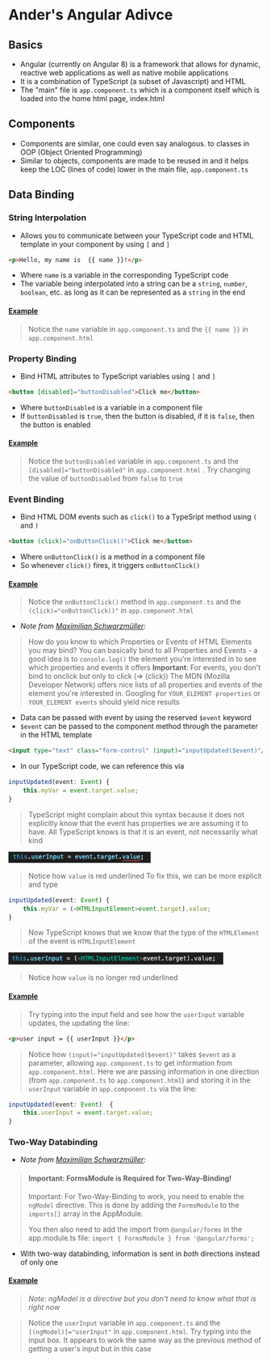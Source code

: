 
# Ander's Angular Adivce

## Basics

- Angular (currently on Angular 8) is a framework that allows for dynamic, reactive web applications as well as native mobile applications
- It is a combination of TypeScript (a subset of Javascript) and HTML
- The "main" file is `app.component.ts` which is a component itself which is loaded into the home html page, index.html

## Components
- Components are similar, one could even say analogous. to classes in OOP (Object Oriented Programming)
- Similar to objects, components are made to be reused in and it helps keep the LOC (lines of code) lower in the main file, `app.component.ts`

## Data Binding
 ### String Interpolation
- Allows you to communicate between your TypeScript code and HTML template in your component by using `[` and `]`
```html
<p>Hello, my name is  {{ name }}!</p>
```
- Where `name` is a variable in the corresponding TypeScript code
- The variable being interpolated into a string can be a `string`, `number`, `boolean`, etc. as long as it can be represented as a `string` in the end
#### [Example](https://stackblitz.com/edit/angular-cau2tt)
> Notice the `name` variable in `app.component.ts` and the `{{ name }}` in `app.component.html` 

### Property Binding
- Bind HTML attributes to TypeScript variables using `[`  and `]`
```html
<button [disabled]="buttonDisabled">Click me</button>
```
- Where `buttonDisabled` is a variable in a component file
- If `buttonDisabled` is `true`, then the button is disabled, if it is `false`, then the button is enabled
#### [Example](https://stackblitz.com/edit/angular-2knkts)
> Notice the `buttonDisabled` variable in `app.component.ts` and the `[disabled]="buttonDisabled"` in `app.component.html` . Try changing the value of `buttonDisabled` from `false` to `true`

### Event Binding
- Bind HTML DOM events such as `click()` to a TypeSript method using `(` and `)`
```html
<button (click)="onButtonClick()">Click me</button>
```
- Where `onButtonClick()` is a method in a component file
- So whenever `click()` fires, it triggers `onButtonClick()`
#### [Example](https://stackblitz.com/edit/angular-2knkts)
> Notice the `onButtonClick()` method in `app.component.ts` and the `(click)="onButtonClick()"` in `app.component.html` 
- *Note from [Maximilian Schwarzmüller](https://twitter.com/maxedapps):*
>  How do you know to which Properties or Events of HTML Elements you may bind? You can basically bind to all Properties and Events - a good idea is to  `console.log()` the element you're interested in to see which properties and events it offers
> **Important**: For events, you don't bind to onclick but only to click (=> (click))
> The MDN (Mozilla Developer Network) offers nice lists of all properties and events of the element you're interested in. Googling for  `YOUR_ELEMENT properties` or  `YOUR_ELEMENT events` should yield nice results
- Data can be passed with event by using the reserved `$event` keyword
- `$event` can be passed to the component method through the parameter in the HTML template
 ```html
 <input type="text" class="form-control" (input)="inputUpdated($event)"/>
 ```
- In our TypeScript code, we can reference this via 
```typescript
inputUpdated(event: Event) {
	this.myVar = event.target.value;
}
```
> TypeScript might complain about this syntax because it does not explicitly know that the event has properties we are assuming it to have. All TypeScript knows is that it is an event, not necessarily what kind

![TypeScript complaining about variable's vagueness](https://github.com/andermoran/AngularAdvice/blob/master/images/event_error.png)
> Notice how `value` is red underlined
> To fix this, we can be more explicit and type
```typescript
inputUpdated(event: Event) {
	this.myVar = (<HTMLInputElement>event.target).value;
}
```
> Now TypeScript knows that we know that the type of the `HTMLElement` of the event is `HTMLInputElement`

![TypeScript no longer complaining with variable and is now happy](https://github.com/andermoran/AngularAdvice/blob/master/images/event_error_fixed_explicit.png)
> Notice how `value` is no longer red underlined
#### [Example](https://stackblitz.com/edit/angular-9waen7)
> Try typing into the input field and see how the `userInput` variable updates, the updating the line:
```html
<p>user input = {{ userInput }}</p>
```
> Notice how `(input)="inputUpdated($event)"` takes `$event` as a parameter, allowing `app.component.ts` to get information from `app.component.html`. Here we are passing information in one direction (from `app.component.ts` to `app.component.html`) and storing it in the `userInput` variable in `app.component.ts` via the line: 
```typescript
inputUpdated(event: Event)  {
	this.userInput = event.target.value;
}
```

### Two-Way Databinding
- *Note from [Maximilian Schwarzmüller](https://twitter.com/maxedapps):*
> #### Important: FormsModule is Required for Two-Way-Binding!
> Important: For Two-Way-Binding to work, you need to enable the  `ngModel` directive. This is done by adding the  `FormsModule` to the  `imports[]` array in the AppModule. 
> 
> You then also need to add the import from  `@angular/forms` in the app.module.ts file:
> `import { FormsModule } from '@angular/forms';`
- With two-way databinding, information is sent in *both* directions instead of only one
#### [Example](https://stackblitz.com/edit/angular-pkgmpx)
> *Note: ngModel is a directive but you don't need to know what that is right now*

> Notice the `userInput` variable in `app.component.ts` and the `[(ngModel)]="userInput"` in `app.component.html`. Try typing into the input box. It appears to work the same way as the previous method of getting a user's input but in this case
<!--stackedit_data:
eyJoaXN0b3J5IjpbODM5MzI0MTE2LC0xNjY3NjYxODAzLC0xNj
k5NjU0MjExLC0xNzM3NDA0MTc0LC0xNjQwOTY2ODk5LDk2MjYw
MDg5OCwxMzY1MzM3NDI1LC0xNTg3NjQwMzg2LC0xMTQ0NjQ2Nz
E5XX0=
-->
